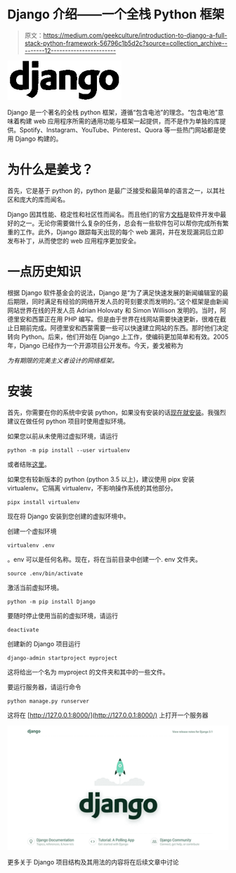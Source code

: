 # Django 介绍——一个全栈 Python 框架

> 原文：<https://medium.com/geekculture/introduction-to-django-a-full-stack-python-framework-56796c1b5d2c?source=collection_archive---------12----------------------->

![](img/c5bbb30ba8454ef82f257a27bdeb509d.png)

Django 是一个著名的全栈 python 框架，遵循“包含电池”的理念。“包含电池”意味着构建 web 应用程序所需的通用功能与框架一起提供，而不是作为单独的库提供。Spotify、Instagram、YouTube、Pinterest、Quora 等一些热门网站都是使用 Django 构建的。

# 为什么是姜戈？

首先，它是基于 python 的，python 是最广泛接受和最简单的语言之一，以其社区和庞大的库而闻名。

Django 因其性能、稳定性和社区性而闻名。而且他们的官方[文档](https://docs.djangoproject.com/en/4.0/)是软件开发中最好的之一。无论你需要做什么复杂的任务，总会有一些软件包可以帮你完成所有繁重的工作。此外，Django 跟踪每天出现的每个 web 漏洞，并在发现漏洞后立即发布补丁，从而使您的 web 应用程序更加安全。

# 一点历史知识

根据 Django 软件基金会的说法，Django 是“为了满足快速发展的新闻编辑室的最后期限，同时满足有经验的网络开发人员的苛刻要求而发明的。”这个框架是由新闻网站世界在线的开发人员 Adrian Holovaty 和 Simon Willison 发明的。当时，阿德里安和西蒙正在用 PHP 编写。但是由于世界在线网站需要快速更新，很难在截止日期前完成。阿德里安和西蒙需要一些可以快速建立网站的东西。那时他们决定转向 Python。后来，他们开始在 Django 上工作，使编码更加简单和有效。2005 年，Django 已经作为一个开源项目公开发布。今天，姜戈被称为

*为有期限的完美主义者设计的网络框架。*

# 安装

首先，你需要在你的系统中安装 python，如果没有安装的话[现在就安装](https://www.python.org/downloads/)。我强烈建议在做任何 python 项目时使用虚拟环境。

如果您以前从未使用过虚拟环境，请运行

```
python -m pip install --user virtualenv
```

或者结账[这里](https://virtualenv.pypa.io/en/latest/installation.html)。

如果您有较新版本的 python (python 3.5 以上)，建议使用 pipx 安装 virtualenv。它隔离 virtualenv，不影响操作系统的其他部分。

```
pipx install virtualenv
```

现在将 Django 安装到您创建的虚拟环境中。

创建一个虚拟环境

```
virtualenv .env
```

。env 可以是任何名称。现在，将在当前目录中创建一个. env 文件夹。

```
source .env/bin/activate 
```

激活当前虚拟环境。

```
python -m pip install Django
```

要随时停止使用当前的虚拟环境，请运行

```
deactivate
```

创建新的 Django 项目运行

```
django-admin startproject myproject
```

这将给出一个名为 myproject 的文件夹和其中的一些文件。

要运行服务器，请运行命令

```
python manage.py runserver
```

这将在 [http://127.0.0.1:8000/](http://127.0.0.1:8000/) 上打开一个服务器

![](img/30b312d629c5d04867b5db29a61051f8.png)

更多关于 Django 项目结构及其用法的内容将在后续文章中讨论